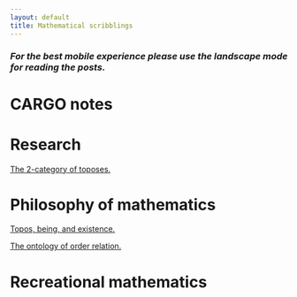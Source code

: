 ```yaml
---
layout: default
title: Mathematical scribblings
---
```



### _For the best mobile experience please use the landscape mode for reading the posts._




# CARGO notes #





# Research #

[The 2-category of toposes.][2-cat Top]



# Philosophy of mathematics #


[Topos, being, and existence.][TBE]

[The ontology of order relation.][Order-onto-logically]



# Recreational mathematics 



[TBE]: 2017-05-17-Topos-being-and-existence.html
[Order-onto-logically]: 2017-05-17-The-ontology-of-order-relation.html
[2-cat Top]: 2017-05-18-The-2-category-of-toposes.html
